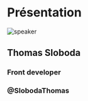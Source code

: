 <!-- .slide: class="speaker-slide" -->

# Présentation

![speaker](./assets/images/thomas.png)

<h2> Thomas<span> Sloboda</span></h2>

### Front developer

<!-- .element: class="icon-rule icon-first" -->

### @SlobodaThomas

<!-- .element: class="icon-twitter icon-second" -->
